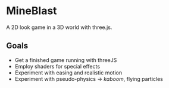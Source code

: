 # MineBlast

A 2D look game in a 3D world with three.js.

## Goals

- Get a finished game running with threeJS
- Employ shaders for special effects
- Experiment with easing and realistic motion
- Experiment with pseudo-physics -> _kaboom_, flying particles
